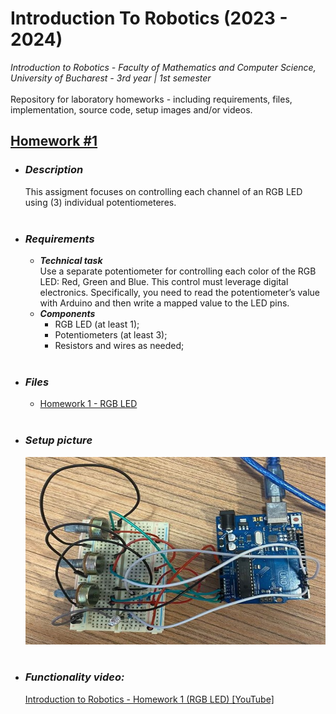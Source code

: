 # **Introduction To Robotics (2023 - 2024)**

_Introduction to Robotics - Faculty of Mathematics and Computer Science, University of Bucharest - 3rd year | 1st semester_ </br> </br>
Repository for laboratory homeworks - including requirements, files, implementation, source code, setup images and/or videos.

## [Homework #1](#hw1) <a name="hw1"></a>

- ### **_Description_**

  This assigment focuses on controlling each channel of an RGB LED using (3) individual potentiometeres.
  </br></br>

- ### **_Requirements_**

  - **_Technical task_** </br>
    Use a separate potentiometer for controlling each color of the RGB LED: Red, Green and Blue. This control must leverage digital electronics. Specifically, you need to read the potentiometer’s value with Arduino and then write a mapped value to the LED pins.
  - **_Components_** </br>
    - RGB LED (at least 1);
    - Potentiometers (at least 3);
    - Resistors and wires as needed;
      </br></br>

- ### **_Files_**

  - <a href="https://github.com/ralexgt/IntroductionToRobotics/tree/main/Homework%201%20-%20RGB%20LED"> Homework 1 - RGB LED </a>
    </br></br>

- ### **_Setup picture_**

  <img src="./Homework 1 - RGB LED/rgbSetup.jpg" width="500" height="300">
  </br></br>

- ### **_Functionality video:_**
  <a href="https://youtu.be/50T870-A4no"> Introduction to Robotics - Homework 1 (RGB LED) [YouTube] </a>
